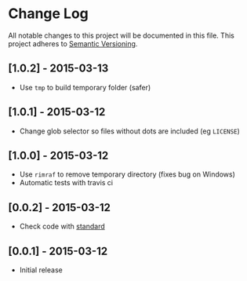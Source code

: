 # Change Log
All notable changes to this project will be documented in this file.
This project adheres to [Semantic Versioning](http://semver.org/).

## [1.0.2] - 2015-03-13
- Use `tmp` to build temporary folder (safer)

## [1.0.1] - 2015-03-12
- Change glob selector so files without dots are included (eg `LICENSE`)

## [1.0.0] - 2015-03-12
- Use `rimraf` to remove temporary directory (fixes bug on Windows)
- Automatic tests with travis ci

## [0.0.2] - 2015-03-12
- Check code with [standard](https://github.com/feross/standard)

## [0.0.1] - 2015-03-12
- Initial release
